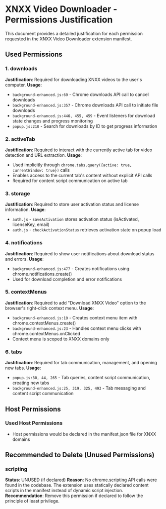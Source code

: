 # XNXX Video Downloader - Permissions Justification

This document provides a detailed justification for each permission requested in the XNXX Video Downloader extension manifest.

## Used Permissions

### 1. downloads
**Justification**: Required for downloading XNXX videos to the user's computer.
**Usage**:
- `background-enhanced.js:60` - Chrome downloads API call to cancel downloads
- `background-enhanced.js:357` - Chrome downloads API call to initiate file downloads
- `background-enhanced.js:446, 455, 459` - Event listeners for download state changes and progress monitoring
- `popup.js:210` - Search for downloads by ID to get progress information

### 2. activeTab
**Justification**: Required to interact with the currently active tab for video detection and URL extraction.
**Usage**:
- Used implicitly through `chrome.tabs.query({active: true, currentWindow: true})` calls
- Enables access to the current tab's content without explicit API calls
- Required for content script communication on active tab

### 3. storage
**Justification**: Required to store user activation status and license information.
**Usage**:
- `auth.js` - `saveActivation` stores activation status (isActivated, licenseKey, email)
- `auth.js` - `checkActivationStatus` retrieves activation state on popup load

### 4. notifications
**Justification**: Required to show user notifications about download status and errors.
**Usage**:
- `background-enhanced.js:477` - Creates notifications using chrome.notifications.create()
- Used for download completion and error notifications

### 5. contextMenus
**Justification**: Required to add "Download XNXX Video" option to the browser's right-click context menu.
**Usage**:
- `background-enhanced.js:10` - Creates context menu item with chrome.contextMenus.create()
- `background-enhanced.js:23` - Handles context menu clicks with chrome.contextMenus.onClicked
- Context menu is scoped to XNXX domains only

### 6. tabs
**Justification**: Required for tab communication, management, and opening new tabs.
**Usage**:
- `popup.js:30, 44, 265` - Tab queries, content script communication, creating new tabs
- `background-enhanced.js:25, 319, 325, 493` - Tab messaging and content script communication

## Host Permissions

### Used Host Permissions
- Host permissions would be declared in the manifest.json file for XNXX domains

## Recommended to Delete (Unused Permissions)

### scripting
**Status**: UNUSED (if declared)
**Reason**: No chrome.scripting API calls were found in the codebase. The extension uses statically declared content scripts in the manifest instead of dynamic script injection.
**Recommendation**: Remove this permission if declared to follow the principle of least privilege.
